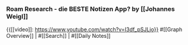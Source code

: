 ### Roam Research - die BESTE Notizen App? by [[Johannes Weigl]]

{{[[video]]: https://www.youtube.com/watch?v=I3df_pSJLjo}}
#[[Graph Overview]] | #[[Search]] | #[[Daily Notes]]

